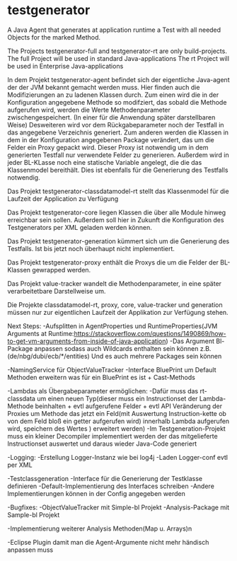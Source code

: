 # testgenerator
A Java Agent that generates at application runtime a Test with all needed Objects for the marked Method.

The Projects testgenerator-full and testgenerator-rt are only build-projects.
The full Project will be used in standard Java-applications
The rt Project will be used in Enterprise Java-applications

In dem Projekt testgenerator-agent befindet sich der eigentliche Java-agent der der JVM bekannt gemacht werden muss.
Hier finden auch die Modifizierungen an zu ladenen Klassen durch. Zum einen wird die in der Konfiguration angegebene Methode so modifziert,
das sobald die Methode aufgerufen wird, werden die Werte Methodenparameter zwischengespeichert. 
(In einer für die Anwendung später darstellbaren Weise) 
Desweiteren wird vor dem Rückgabeparameter noch der Testfall in das angegebene Verzeichnis generiert.
Zum anderen werden die Klassen in dem in der Konfiguration angegebenen Package verändert, das um die Felder ein Proxy gepackt wird. 
Dieser Proxy ist notwendig um in dem generierten Testfall nur verwendete Felder zu generieren. 
Außerdem wird in jeder BL-KLasse noch eine statische Variable angelegt, die die das Klassenmodel bereithält. 
Dies ist ebenfalls für die Generierung des Testfalls notwendig.

Das Projekt testgenerator-classdatamodel-rt stellt das Klassenmodel für die Laufzeit der Application zu Verfügung

Das Projekt testgenerator-core liegen Klassen die über alle Module hinweg erreichbar sein sollen. 
Außerdem soll hier in Zukunft die Konfiguration des Testgenerators per XML geladen werden können.

Das Projekt testgenerator-generation kümmert sich um die Generierung des Testfalls. Ist bis jetzt noch überhaupt nicht implementiert.

Das Projekt testgenerator-proxy enthält die Proxys die um die Felder der BL-Klassen gewrapped werden.

Das Projekt value-tracker wandelt die Methodenparameter, in eine später verarbeitetbare Darstellweise um.

Die Projekte classdatamodel-rt, proxy, core, value-tracker und generation müssen nur zur eigentlichen Laufzeit der Applikation zur Verfügung stehen.

Next Steps:
-Aufsplitten in AgentProperties und RuntimeProperties(JVM Arguments at Runtime:https://stackoverflow.com/questions/1490869/how-to-get-vm-arguments-from-inside-of-java-application)
-Das Argument Bl-Package anpassen sodass auch Wildcards enthalten sein können z.B.(de/nbg/dubi/ecb/*/entities)
 Und es auch mehrere Packages sein können

-NamingService für ObjectValueTracker
-Interface BluePrint um Default Methoden erweitern was für ein BluePrint es ist + Cast-Methods

-Lambdas als Übergabeparameter ermöglichen:
    -Dafür muss das rt-classdata um einen neuen Typ(dieser muss ein Instructionset der Lambda-Methode beinhalten  + evtl aufgerufene Felder + evtl API Veränderung der Proxies um Methode das jetzt ein Feld(mit Auswertung Instruction-kette ob von dem Feld bloß ein getter aufgerufen wird) innerhalb Lambda aufgerufen wird, speichern des Wertes ) erweitert werden)
    -Im Testgeneration-Projekt muss ein kleiner Decompiler implementiert werden der das mitgelieferte Instructionset auswertet und daraus wieder Java-Code generiert

-Logging:
    -Erstellung Logger-Instanz wie bei log4j
    -Laden Logger-conf evtl per XML

-Testclassgeneration
    -Interface für die Generierung der Testklasse definieren
    -Default-Implementierung des Interfaces schreiben
    -Andere Implementierungen können in der Config angegeben werden

-Bugfixes:
    -ObjectValueTracker mit Simple-bl Projekt
    -Analysis-Package mit Sample-bl Projekt

-Implementierung weiterer Analysis Methoden(Map u. Arrays)n

-Eclipse Plugin damit man die Agent-Argumente nicht mehr händisch anpassen muss

